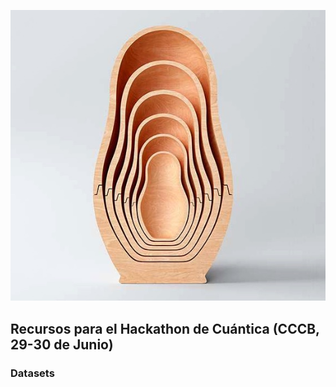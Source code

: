<p align="center">
  <img src="cuantica.jpg">
</p>

## Recursos para el Hackathon de Cuántica (CCCB, 29-30 de Junio)

### Datasets
